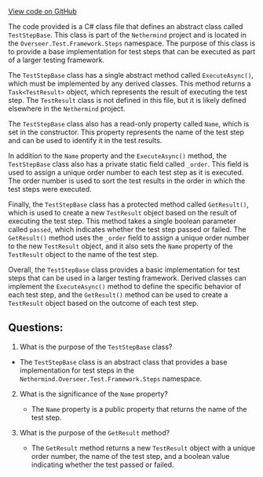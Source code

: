 [View code on GitHub](https://github.com/nethermindeth/nethermind/Nethermind.Overseer.Test/Framework/Steps/TestStepBase.cs)

The code provided is a C# class file that defines an abstract class called `TestStepBase`. This class is part of the `Nethermind` project and is located in the `Overseer.Test.Framework.Steps` namespace. The purpose of this class is to provide a base implementation for test steps that can be executed as part of a larger testing framework.

The `TestStepBase` class has a single abstract method called `ExecuteAsync()`, which must be implemented by any derived classes. This method returns a `Task<TestResult>` object, which represents the result of executing the test step. The `TestResult` class is not defined in this file, but it is likely defined elsewhere in the `Nethermind` project.

The `TestStepBase` class also has a read-only property called `Name`, which is set in the constructor. This property represents the name of the test step and can be used to identify it in the test results.

In addition to the `Name` property and the `ExecuteAsync()` method, the `TestStepBase` class also has a private static field called `_order`. This field is used to assign a unique order number to each test step as it is executed. The order number is used to sort the test results in the order in which the test steps were executed.

Finally, the `TestStepBase` class has a protected method called `GetResult()`, which is used to create a new `TestResult` object based on the result of executing the test step. This method takes a single boolean parameter called `passed`, which indicates whether the test step passed or failed. The `GetResult()` method uses the `_order` field to assign a unique order number to the new `TestResult` object, and it also sets the `Name` property of the `TestResult` object to the name of the test step.

Overall, the `TestStepBase` class provides a basic implementation for test steps that can be used in a larger testing framework. Derived classes can implement the `ExecuteAsync()` method to define the specific behavior of each test step, and the `GetResult()` method can be used to create a `TestResult` object based on the outcome of each test step.
## Questions: 
 1. What is the purpose of the `TestStepBase` class?
   - The `TestStepBase` class is an abstract class that provides a base implementation for test steps in the `Nethermind.Overseer.Test.Framework.Steps` namespace.

2. What is the significance of the `Name` property?
   - The `Name` property is a public property that returns the name of the test step.

3. What is the purpose of the `GetResult` method?
   - The `GetResult` method returns a new `TestResult` object with a unique order number, the name of the test step, and a boolean value indicating whether the test passed or failed.